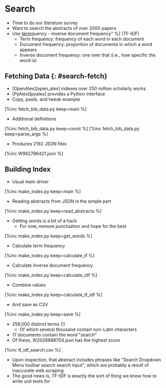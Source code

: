 # Search

-   Time to do our literature survey
-   Want to search the abstracts of over 2000 papers
-   Use [term](g:tf_idf)quency - inverse document frequency" %] (TF-IDF)
    -   Term frequency: frequency of each word in each document
    -   Document frequency: proportion of documents in which a word appears
    -   Inverse document frequency: one over that (i.e., how specific the word is)

## Fetching Data {: #search-fetch}

-   [OpenAlex][open_alex] indexes over 250 million scholarly works
-   [PyAlex][pyalex] provides a Python interface
-   Copy, paste, and tweak example

[%inc fetch_bib_data.py keep=main %]

-   Additional definitions

[%inc fetch_bib_data.py keep=const %]
[%inc fetch_bib_data.py keep=parse_args %]

-   Produces 2192 JSON files

[%inc W962796421.json %]

## Building Index

-   Usual main driver

[%inc make_index.py keep=main %]

-   Reading abstracts from JSON is the simple part

[%inc make_index.py keep=read_abstracts %]

-   Getting words is a bit of a hack
    -   For now, remove punctuation and hope for the best

[%inc make_index.py keep=get_words %]

-   Calculate term frequency

[%inc make_index.py keep=calculate_tf %]

-   Calculate inverse document frequency

[%inc make_index.py keep=calculate_idf %]

-   Combine values

[%inc make_index.py keep=calculate_tf_idf %]

-   And save as CSV

[%inc make_index.py keep=save %]

-   258,000 distinct terms (!)
    -   Of which several thousand contain non-Latin characters
-   17 documents contain the word "search"
-   Of these, W2026888704.json has the highest score

[%inc tf_idf_search.csv %]

-   Upon inspection, that abstract includes phrases like "Search Dropdown Menu toolbar search search input",
    which are probably a result of inaccurate web scraping
-   The good news is,
    TF-IDF is exactly the sort of thing we know how to write unit tests for
